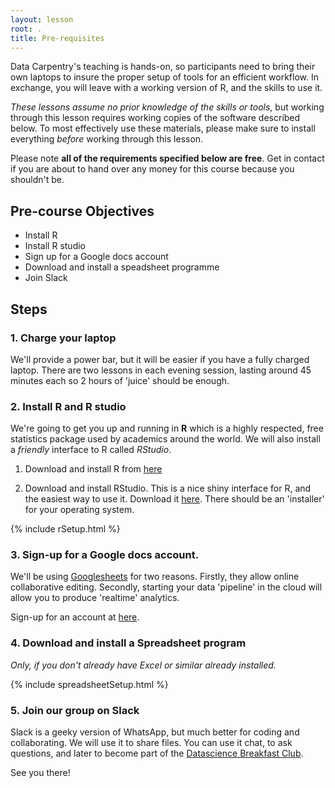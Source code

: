 ```yaml
---
layout: lesson
root: .
title: Pre-requisites
---
```


<!-- rename file with the lesson name replacing template -->

Data Carpentry's teaching is hands-on, so participants need to bring their own laptops to insure the proper setup of tools for an efficient workflow. In exchange, you will leave with a working version of R, and the skills to use it.

*These lessons assume no prior knowledge of the skills or tools*, but working
through this lesson requires working copies of the software described below.
To most effectively use these materials, please make sure to install everything
*before* working through this lesson.

Please note **all of the requirements specified below are free**. Get in contact if you are about to hand over any money for this course because you shouldn't be.

## Pre-course Objectives 

- Install R
- Install R studio
- Sign up for a Google docs account
- Download and install a speadsheet programme
- Join Slack


## Steps

### 1. Charge your laptop

We'll provide a power bar, but it will be easier if you have a fully charged laptop. There are two lessons in each evening session, lasting around 45 minutes each so 2 hours of 'juice' should be enough.

### 2. Install R and R studio

We're going to get you up and running in **R** which is a highly respected, free statistics package used by academics around the world. We will also install a _friendly_ interface to R called _RStudio_.

1. Download and install R from [here](https://cran.rstudio.com)

2. Download and install RStudio. This is a nice shiny interface for R, and the easiest way to use it. Download it [here](https://www.rstudio.com/products/rstudio/download/). There should be an 'installer' for your operating system.

{% include rSetup.html %}

### 3. Sign-up for a Google docs account.

We'll be using [Googlesheets](https://www.google.com/sheets/about/) for two reasons. Firstly, they allow online collaborative editing. Secondly, starting your data 'pipeline' in the cloud will allow you to produce 'realtime' analytics.

Sign-up for an account at [here](https://www.google.com/sheets/about/).

### 4. Download and install a Spreadsheet program

_Only, if you don't already have Excel or similar already installed._

{% include spreadsheetSetup.html %}


### 5. Join our group on Slack

Slack is a geeky version of WhatsApp, but much better for coding and collaborating. We will use it to share files. You can use it chat, to ask questions, and later to become part of the [Datascience Breakfast Club](http://datascibc.org/about/).

See you there!

